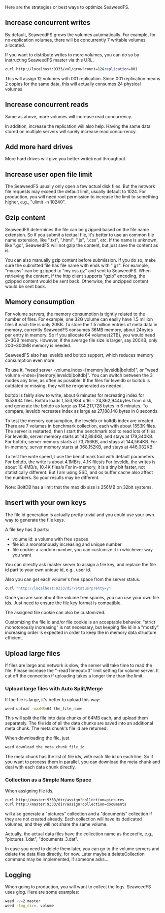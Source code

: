 Here are the strategies or best ways to optimize SeaweedFS.

## Increase concurrent writes

By default, SeaweedFS grows the volumes automatically. For example, for no-replication volumes, there will be concurrently 7 writable volumes allocated.

If you want to distribute writes to more volumes, you can do so by instructing SeaweedFS master via this URL.

```bash	
curl http://localhost:9333/vol/grow?count=12&replication=001
```

This will assign 12 volumes with 001 replication. Since 001 replication means 2 copies for the same data, this will actually consumes 24 physical volumes.

## Increase concurrent reads

Same as above, more volumes will increase read concurrency.

In addition, increase the replication will also help. Having the same data stored on multiple servers will surely increase read concurrency.

## Add more hard drives

More hard drives will give you better write/read throughput.

## Increase user open file limit

The SeaweedFS usually only open a few actual disk files. But the network file requests may exceed the default limit, usually default to 1024. For production, you will need root permission to increase the limit to something higher, e.g., "ulimit -n 10240".

## Gzip content

SeaweedFS determines the file can be gzipped based on the file name extension. So if you submit a textual file, it's better to use an common file name extension, like ".txt", ".html", ".js", ".css", etc. If the name is unknown, like ".go", SeaweedFS will not gzip the content, but just save the content as is.

You can also manually gzip content before submission. If you do so, make sure the submitted file has file name with ends with ".gz". For example, "my.css" can be gzipped to "my.css.gz" and sent to SeaweedFS. When retrieving the content, if the http client supports "gzip" encoding, the gzipped content would be sent back. Otherwise, the unzipped content would be sent back.

## Memory consumption

For volume servers, the memory consumption is tightly related to the number of files. For example, one 32G volume can easily have 1.5 million files if each file is only 20KB. To store the 1.5 million entries of meta data in memory, currently SeaweedFS consumes 36MB memory, about 24bytes per entry in memory. So if you allocate 64 volumes(2TB), you would need 2~3GB memory. However, if the average file size is larger, say 200KB, only 200~300MB memory is needed.

SeaweedFS also has leveldb and boltdb support, which reduces memory consumption even more.

To use it, "weed server -volume.index=[memory|leveldb|boltdb]", or "weed volume -index=[memory|leveldb|boltdb]". You can switch between the 3 modes any time, as often as possible. If the files for leveldb or boltdb is outdated or missing, they will be re-generated as needed.

boltdb is fairly slow to write, about 6 minutes for recreating index for 1553934 files. Boltdb loads 1,553,934 x 16 = 24,862,944bytes from disk, and generate the boltdb as large as 134,217,728 bytes in 6 minutes.
To compare, leveldb recreates index as large as 27,188,148 bytes in 8 seconds.

To test the memory consumption, the leveldb or boltdb index are created. There are 7 volumes in benchmark collection, each with about 1553K files. The server is restarted, then I start the benchmark tool to read lots of files.
For leveldb, server memory starts at 142,884KB, and stays at 179,340KB.
For boltdb, server memory starts at 73,756KB, and stays at 144,564KB.
For in-memory, server memory starts at 368,152KB, and stays at 448,032KB.

To test the write speed, I use the benchmark tool with default parameters.
For boltdb, the write is about 4.1MB/s, 4.1K files/s
For leveldb, the writes is about 10.4MB/s, 10.4K files/s
For in-memory, it is a tiny bit faster, not statistically different. But I am using SSD, and os buffer cache also affect the numbers. So your results may be different.

Note: BoltDB has a limit that the max db size is 256MB on 32bit systems.

## Insert with your own keys

The file id generation is actually pretty trivial and you could use your own way to generate the file keys.

A file key has 3 parts:

- volume id: a volume with free spaces
- file id: a monotonously increasing and unique number
- file cookie: a random number, you can customize it in whichever way you want

You can directly ask master server to assign a file key, and replace the file id part to your own unique id, e.g., user id.

Also you can get each volume's free space from the server status.

```bash
curl "http://localhost:9333/dir/status?pretty=y"
```

Once you are sure about the volume free spaces, you can use your own file ids. Just need to ensure the file key format is compatible.

The assigned file cookie can also be customized.

Customizing the file id and/or file cookie is an acceptable behavior. "strict monotonously increasing" is not necessary, but keeping file id in a "mostly" increasing order is expected in order to keep the in memory data structure efficient.

## Upload large files

If files are large and network is slow, the server will take time to read the file. Please increase the "-readTimeout=3" limit setting for volume server. It cut off the connection if uploading takes a longer time than the limit.

### Upload large files with Auto Split/Merge

If the file is large, it's better to upload this way:

```bash
weed upload -maxMB=64 the_file_name
```

This will split the file into data chunks of 64MB each, and upload them separately. The file ids of all the data chunks are saved into an additional meta chunk. The meta chunk's file id are returned.

When downloading the file, just

```bash
weed download the_meta_chunk_file_id
```

The meta chunk has the list of file ids, with each file id on each line. So if you want to process them in parallel, you can download the meta chunk and deal with each data chunk directly.

### Collection as a Simple Name Space

When assigning file ids,

```bash
curl http://master:9333/dir/assign?collection=pictures
curl http://master:9333/dir/assign?collection=documents
```

will also generate a "pictures" collection and a "documents" collection if they are not created already. Each collection will have its dedicated volumes, and they will not share the same volume.

Actually, the actual data files have the collection name as the prefix, e.g., "pictures_1.dat", "documents_3.dat".

In case you need to delete them later, you can go to the volume servers and delete the data files directly, for now. Later maybe a deleteCollection command may be implemented, if someone asks...

## Logging

When going to production, you will want to collect the logs. SeaweedFS uses glog. Here are some examples:

```bash
weed -v=2 master
weed -log_dir=. volume
```